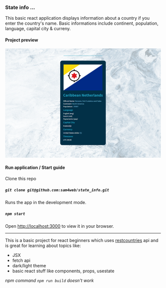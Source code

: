 ### State info ...

This basic react application displays information about a country if you enter the country's name. Basic informations include continent, population, language, capital city & curreny.

#### Project preview

![project preview](./project-preview.png)

#### Run application / Start guide

Clone this repo

##### `git clone git@github.com:sam4web/state_info.git`

Runs the app in the development mode.

##### `npm start`

Open [http://localhost:3000](http://localhost:3000) to view it in your browser.

---

This is a basic project for react beginners which uses [restcountries](https://restcountries.com/) api and is great for learning about topics like:

- JSX
- fetch api
- dark/light theme
- basic react stuff like components, props, usestate

_npm command `npm run build` doesn't work_
